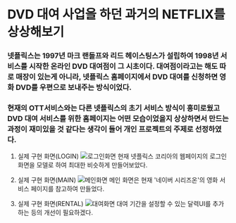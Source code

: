 # DVD 대여 사업을 하던 과거의 NETFLIX를 상상해보기
### 넷플릭스는 1997년 마크 랜돌프와 리드 헤이스팅스가 설립하여 1998년 서비스를 시작한 온라인 DVD 대여점이 그 시초이다. 대여점이라고는 해도 따로 매장이 있는게 아니라, 넷플릭스 홈페이지에서 DVD 대여를 신청하면 영화 DVD를 우편으로 보내주는 방식이었다.
### 현재의 OTT서비스와는 다른 넷플릭스의 초기 서비스 방식이 흥미로웠고 DVD 대여 서비스를 위한 홈페이지는 어떤 모습이었을지 상상하면서 만드는 과정이 재미있을 것 같다는 생각이 들어 개인 프로젝트의 주제로 선정하였다.
1. 실제 구현 화면(LOGIN)
![로그인화면](https://github.com/leejinsol234/netflix_project/assets/140874690/4051d0fd-a9a6-4817-b885-a40d7af8244d)
현재 넷플릭스 코리아의 웹페이지의 로그인 화면을 모델로 하여 최대한 비슷하게 만들어보았다.

2. 실제 구현 화면(MAIN)
![메인화면](https://github.com/leejinsol234/netflix_project/assets/140874690/116a2031-5d89-4e1d-89aa-f77a49299eb1)
메인 화면은 현재 '네이버 시리즈온'의 영화 서비스 페이지를 참고하여 만들었다.

3. 실제 구현 화면(RENTAL)
![대여화면](https://github.com/leejinsol234/netflix_project/assets/140874690/e0e14225-0a1c-4462-b156-74a4f10b4883)
대여 기간을 설정할 수 있는 달력UI를 추가하는 등의 개선이 필요하겠다.